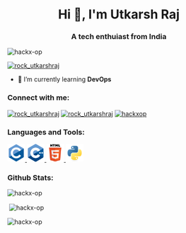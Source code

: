<h1 align="center">Hi 👋, I'm Utkarsh Raj</h1>
<h3 align="center">A tech enthuiast from India</h3>

<p align="left"> <img src="https://komarev.com/ghpvc/?username=hackx-op&label=Profile%20views&color=0e75b6&style=flat" alt="hackx-op" /> </p>

<p align="left"> <a href="https://twitter.com/rock_utkarshraj" target="blank"><img src="https://img.shields.io/twitter/follow/rock_utkarshraj?logo=twitter&style=for-the-badge" alt="rock_utkarshraj" /></a> </p>

- 🌱 I’m currently learning **DevOps**

<h3 align="left">Connect with me:</h3>
<p align="left">
<a href="https://twitter.com/rock_utkarshraj" target="blank"><img align="center" src="https://raw.githubusercontent.com/rahuldkjain/github-profile-readme-generator/master/src/images/icons/Social/twitter.svg" alt="rock_utkarshraj" height="30" width="40" /></a>
<a href="https://instagram.com/rock_utkarshraj" target="blank"><img align="center" src="https://raw.githubusercontent.com/rahuldkjain/github-profile-readme-generator/master/src/images/icons/Social/instagram.svg" alt="rock_utkarshraj" height="30" width="40" /></a>
<a href="https://www.hackerrank.com/hackxop" target="blank"><img align="center" src="https://raw.githubusercontent.com/rahuldkjain/github-profile-readme-generator/master/src/images/icons/Social/hackerrank.svg" alt="hackxop" height="30" width="40" /></a>
</p>

<h3 align="left">Languages and Tools:</h3>
<p align="left"> <a href="https://www.cprogramming.com/" target="_blank" rel="noreferrer"> <img src="https://raw.githubusercontent.com/devicons/devicon/master/icons/c/c-original.svg" alt="c" width="40" height="40"/> </a> <a href="https://www.w3schools.com/cpp/" target="_blank" rel="noreferrer"> <img src="https://raw.githubusercontent.com/devicons/devicon/master/icons/cplusplus/cplusplus-original.svg" alt="cplusplus" width="40" height="40"/> </a> <a href="https://www.w3.org/html/" target="_blank" rel="noreferrer"> <img src="https://raw.githubusercontent.com/devicons/devicon/master/icons/html5/html5-original-wordmark.svg" alt="html5" width="40" height="40"/> </a> <a href="https://www.python.org" target="_blank" rel="noreferrer"> <img src="https://raw.githubusercontent.com/devicons/devicon/master/icons/python/python-original.svg" alt="python" width="40" height="40"/> </a> </p>

<h3 align="left">Github Stats:</h3>
<p><img align="left" src="https://github-readme-stats.vercel.app/api/top-langs?username=hackx-op&show_icons=true&locale=en&layout=compact" alt="hackx-op" /></p>
<br>
<p>&nbsp;<img align="center" src="https://github-readme-stats.vercel.app/api?username=hackx-op&show_icons=true&locale=en" alt="hackx-op" /></p>

<p><img align="center" src="https://github-readme-streak-stats.herokuapp.com/?user=hackx-op&" alt="hackx-op" /></p>

